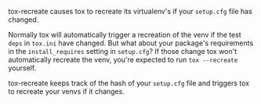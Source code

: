 
tox-recreate causes tox to recreate its virtualenv's if your `setup.cfg` file has changed.

Normally tox will automatically trigger a recreation of the venv if the test
`deps` in `tox.ini` have changed. But what about your package's requirements in
the `install_requires` setting in `setup.cfg`? If those change tox won't
automatically recreate the venv, you're expected to run `tox --recreate`
yourself.

tox-recreate keeps track of the hash of your `setup.cfg` file and triggers tox
to recreate your venvs if it changes.
